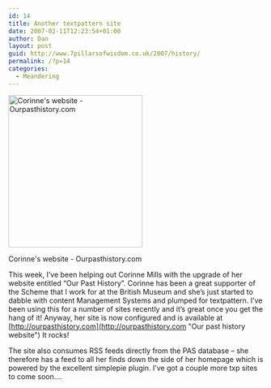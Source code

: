 ```yaml
---
id: 14
title: Another textpattern site
date: 2007-02-11T12:23:54+01:00
author: Dan
layout: post
guid: http://www.7pillarsofwisdom.co.uk/2007/history/
permalink: /?p=14
categories:
  - Meandering
---
```

<div id="attachment_26" style="width: 275px" class="wp-caption alignleft">
  <a href="http://35.176.43.170/images/2008/08/ourpasthistorycom.jpg" data-rel="lightbox-gallery-3oWj1bl2" data-rl_title="" data-rl_caption="" title=""><img aria-describedby="caption-attachment-26" class="size-medium img-fluid 26" title="Corinne's website - Ourpasthistory.com" src="http://35.176.43.170/images/2008/08/ourpasthistorycom-265x300.jpg" alt="Corinne's website - Ourpasthistory.com" width="265" height="300" /></a>
  
  <p id="caption-attachment-26" class="wp-caption-text">
    Corinne's website - Ourpasthistory.com
  </p>
</div>

This week, I&#8217;ve been helping out Corinne Mills with the upgrade of her website entitled &#8220;Our Past History&#8221;. Corinne has been a great supporter of the Scheme that I work for at the British Museum and she&#8217;s just started to dabble with content Management Systems and plumped for textpattern. I&#8217;ve been using this for a number of sites recently and it&#8217;s great once you get the hang of it! Anyway, her site is now configured and is available at [http://ourpasthistory.com](http://ourpasthistory.com "Our past history website") It rocks!

The site also consumes RSS feeds directly from the PAS database &#8211; she therefore has a feed to all her finds down the side of her homepage which is powered by the excellent simplepie plugin. I&#8217;ve got a couple more txp sites to come soon&#8230;.